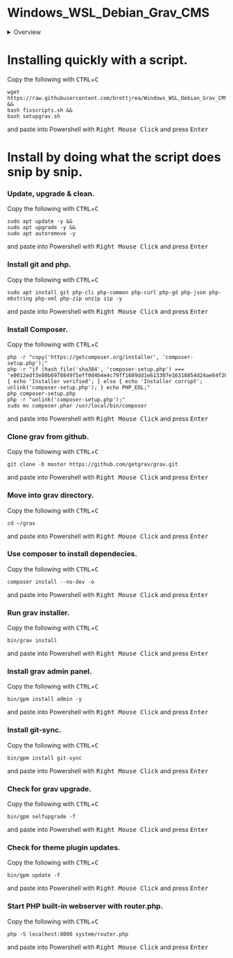 # Windows_WSL_Debian_Grav_CMS

<details>
<summary>Overview</summary>
A setup script with breakdown to install Grav CMS on Debian 10 'Buster' and Ubuntu 18.04 'Bionic'. 
I wrote and tested it to be a minimal "just what you need" development environment keeping complexity low and the ability to successfully learn from it high.
</details>

# Installing quickly with a script.

Copy the following with <kbd>CTRL</kbd>+<kbd>C</kbd>

```
wget https://raw.githubusercontent.com/brettjrea/Windows_WSL_Debian_Grav_CMS/master/setupgrav.sh &&
bash fixscripts.sh &&
bash setupgrav.sh
```

and paste into Powershell with <kbd>Right Mouse Click</kbd> and press <kbd>Enter</kbd>

# Install by doing what the script does snip by snip.

### Update, upgrade & clean.

Copy the following with <kbd>CTRL</kbd>+<kbd>C</kbd>

```
sudo apt update -y && 
sudo apt upgrade -y &&
sudo apt autoremove -y
```

and paste into Powershell with <kbd>Right Mouse Click</kbd> and press <kbd>Enter</kbd>

### Install git and php.

Copy the following with <kbd>CTRL</kbd>+<kbd>C</kbd>

```
sudo apt install git php-cli php-common php-curl php-gd php-json php-mbstring php-xml php-zip unzip zip -y
```

and paste into Powershell with <kbd>Right Mouse Click</kbd> and press <kbd>Enter</kbd>

### Install Composer.

Copy the following with <kbd>CTRL</kbd>+<kbd>C</kbd>

```
php -r "copy('https://getcomposer.org/installer', 'composer-setup.php');"
php -r "if (hash_file('sha384', 'composer-setup.php') === 'e0012edf3e80b6978849f5eff0d4b4e4c79ff1609dd1e613307e16318854d24ae64f26d17af3ef0bf7cfb710ca74755a') { echo 'Installer verified'; } else { echo 'Installer corrupt'; unlink('composer-setup.php'); } echo PHP_EOL;"
php composer-setup.php
php -r "unlink('composer-setup.php');"
sudo mv composer.phar /usr/local/bin/composer
```

and paste into Powershell with <kbd>Right Mouse Click</kbd> and press <kbd>Enter</kbd>

### Clone grav from github.

Copy the following with <kbd>CTRL</kbd>+<kbd>C</kbd>

```
git clone -b master https://github.com/getgrav/grav.git
```

and paste into Powershell with <kbd>Right Mouse Click</kbd> and press <kbd>Enter</kbd>

### Move into grav directory.

Copy the following with <kbd>CTRL</kbd>+<kbd>C</kbd>

`cd ~/grav`

and paste into Powershell with <kbd>Right Mouse Click</kbd> and press <kbd>Enter</kbd>

### Use composer to install dependecies.

Copy the following with <kbd>CTRL</kbd>+<kbd>C</kbd>

`composer install --no-dev -o`

and paste into Powershell with <kbd>Right Mouse Click</kbd> and press <kbd>Enter</kbd>

### Run grav installer.

Copy the following with <kbd>CTRL</kbd>+<kbd>C</kbd>

`bin/grav install`

and paste into Powershell with <kbd>Right Mouse Click</kbd> and press <kbd>Enter</kbd>

### Install grav admin panel.

Copy the following with <kbd>CTRL</kbd>+<kbd>C</kbd>

`bin/gpm install admin -y`

and paste into Powershell with <kbd>Right Mouse Click</kbd> and press <kbd>Enter</kbd>

### Install git-sync.

Copy the following with <kbd>CTRL</kbd>+<kbd>C</kbd>

`bin/gpm install git-sync`

and paste into Powershell with <kbd>Right Mouse Click</kbd> and press <kbd>Enter</kbd>

### Check for grav upgrade.

Copy the following with <kbd>CTRL</kbd>+<kbd>C</kbd>

`bin/gpm selfupgrade -f`

and paste into Powershell with <kbd>Right Mouse Click</kbd> and press <kbd>Enter</kbd>

### Check for theme plugin updates.

Copy the following with <kbd>CTRL</kbd>+<kbd>C</kbd>

`bin/gpm update -f`

and paste into Powershell with <kbd>Right Mouse Click</kbd> and press <kbd>Enter</kbd>

### Start PHP built-in webserver with router.php.

Copy the following with <kbd>CTRL</kbd>+<kbd>C</kbd>

```
php -S localhost:8000 system/router.php
```

and paste into Powershell with <kbd>Right Mouse Click</kbd> and press <kbd>Enter</kbd>
